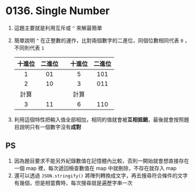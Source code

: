 # 0136. Single Number
1. 這題主要就是利用互斥或 `^` 來解最簡單
2. 簡單說明 `^` 在正整數的運作，比對兩個數字的二進位，同個位數相同代表 `0` ，不同則代表 `1`

    | 十進位 | 二進位 | | 十進位 | 二進位 |
    | :--: | :--: | :--: | :--: | :--: |
    |1|01||5|101|
    |2|10||3|011|
    |計算|||計算||
    |3|11||6|110|
3. 利用這個特性把輸入值全部相加，相同的值就會被**互相抵銷**，最後就會按照題目說明只有一個數字沒有**成對**

## PS
1. 因為題目要求不能另外紀錄數值在記憶體內比較，否則一開始就會想直接存在一個 map 裡，每次遞回檢查數值在 map 中就刪除，不存在就存入 map
2. 還可以透過 `JSON.stringify()` 將陣列轉換成文字，再去搜尋符合條件的文字有幾個，但是相當費時，每次搜尋就是遍歷字串一次